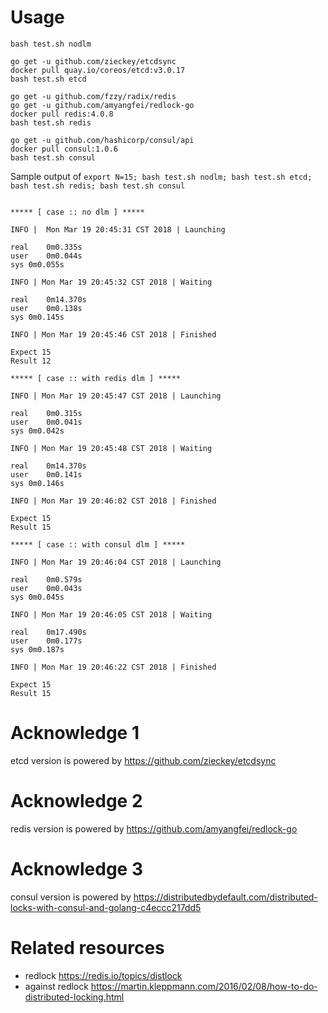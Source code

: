 # Usage

```
bash test.sh nodlm

go get -u github.com/zieckey/etcdsync
docker pull quay.io/coreos/etcd:v3.0.17
bash test.sh etcd

go get -u github.com/fzzy/radix/redis
go get -u github.com/amyangfei/redlock-go
docker pull redis:4.0.8
bash test.sh redis

go get -u github.com/hashicorp/consul/api
docker pull consul:1.0.6
bash test.sh consul

```

Sample output of `export N=15; bash test.sh nodlm; bash test.sh etcd; bash test.sh redis; bash test.sh consul`

```

***** [ case :: no dlm ] *****

INFO |  Mon Mar 19 20:45:31 CST 2018 | Launching

real	0m0.335s
user	0m0.044s
sys	0m0.055s

INFO | Mon Mar 19 20:45:32 CST 2018 | Waiting

real	0m14.370s
user	0m0.138s
sys	0m0.145s

INFO | Mon Mar 19 20:45:46 CST 2018 | Finished

Expect 15
Result 12

***** [ case :: with redis dlm ] *****

INFO | Mon Mar 19 20:45:47 CST 2018 | Launching

real	0m0.315s
user	0m0.041s
sys	0m0.042s

INFO | Mon Mar 19 20:45:48 CST 2018 | Waiting

real	0m14.370s
user	0m0.141s
sys	0m0.146s

INFO | Mon Mar 19 20:46:02 CST 2018 | Finished

Expect 15
Result 15

***** [ case :: with consul dlm ] *****

INFO | Mon Mar 19 20:46:04 CST 2018 | Launching

real	0m0.579s
user	0m0.043s
sys	0m0.045s

INFO | Mon Mar 19 20:46:05 CST 2018 | Waiting

real	0m17.490s
user	0m0.177s
sys	0m0.187s

INFO | Mon Mar 19 20:46:22 CST 2018 | Finished

Expect 15
Result 15
```

# Acknowledge 1

etcd version is powered by https://github.com/zieckey/etcdsync

# Acknowledge 2

redis version is powered by https://github.com/amyangfei/redlock-go

# Acknowledge 3

consul version is powered by https://distributedbydefault.com/distributed-locks-with-consul-and-golang-c4eccc217dd5

# Related resources

* redlock https://redis.io/topics/distlock
* against redlock https://martin.kleppmann.com/2016/02/08/how-to-do-distributed-locking.html
